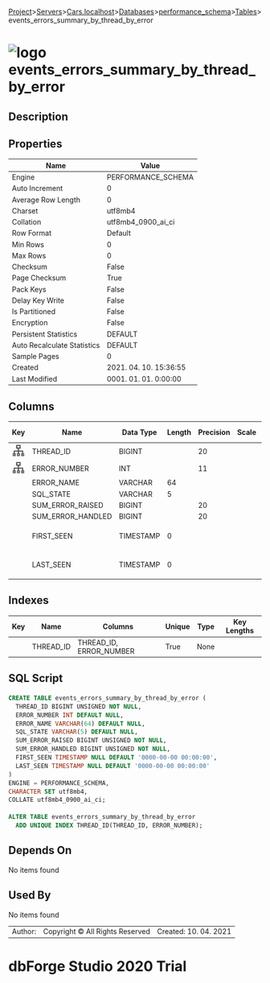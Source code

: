 [Project](../../../../../startpage.md)>[Servers](../../../../Servers.md)>[Cars.localhost](../../../Cars.localhost.md)>[Databases](../../Databases.md)>[performance_schema](../performance_schema.md)>[Tables](Tables.md)>events_errors_summary_by_thread_by_error


# ![logo](../../../../../Images/table64.svg) events_errors_summary_by_thread_by_error

## <a name="#Description"></a>Description
> 
## <a name="#Properties"></a>Properties
|Name|Value|
|---|---|
|Engine|PERFORMANCE_SCHEMA|
|Auto Increment|0|
|Average Row Length|0|
|Charset|utf8mb4|
|Collation|utf8mb4_0900_ai_ci|
|Row Format|Default|
|Min Rows|0|
|Max Rows|0|
|Checksum|False|
|Page Checksum|True|
|Pack Keys|False|
|Delay Key Write|False|
|Is Partitioned|False|
|Encryption|False|
|Persistent Statistics|DEFAULT|
|Auto Recalculate Statistics|DEFAULT|
|Sample Pages|0|
|Created|2021. 04. 10. 15:36:55|
|Last Modified|0001. 01. 01. 0:00:00|


## <a name="#Columns"></a>Columns
|Key|Name|Data Type|Length|Precision|Scale|Unsigned|Zerofill|Binary|Not Null|Auto Increment|Default|Virtual|Description|
|:---:|---|---|---|---|---|---|---|---|---|---|---|---|---|
|[![Indexes THREAD_ID](../../../../../Images/index.svg)](#Indexes)|THREAD_ID|BIGINT||20||True|False|False|True|False||False||
|[![Indexes THREAD_ID](../../../../../Images/index.svg)](#Indexes)|ERROR_NUMBER|INT||11||False|False|False|False|False|NULL|False||
||ERROR_NAME|VARCHAR|64|||False|False|False|False|False|NULL|False||
||SQL_STATE|VARCHAR|5|||False|False|False|False|False|NULL|False||
||SUM_ERROR_RAISED|BIGINT||20||True|False|False|True|False||False||
||SUM_ERROR_HANDLED|BIGINT||20||True|False|False|True|False||False||
||FIRST_SEEN|TIMESTAMP|0|||False|False|False|False|False|'0000-00-00 00:00:00'|False||
||LAST_SEEN|TIMESTAMP|0|||False|False|False|False|False|'0000-00-00 00:00:00'|False||

## <a name="#Indexes"></a>Indexes
|Key|Name|Columns|Unique|Type|Key Lengths|
|:---:|---|---|---|---|---|
||THREAD_ID|THREAD_ID, ERROR_NUMBER|True|None||

## <a name="#SqlScript"></a>SQL Script
```SQL
CREATE TABLE events_errors_summary_by_thread_by_error (
  THREAD_ID BIGINT UNSIGNED NOT NULL,
  ERROR_NUMBER INT DEFAULT NULL,
  ERROR_NAME VARCHAR(64) DEFAULT NULL,
  SQL_STATE VARCHAR(5) DEFAULT NULL,
  SUM_ERROR_RAISED BIGINT UNSIGNED NOT NULL,
  SUM_ERROR_HANDLED BIGINT UNSIGNED NOT NULL,
  FIRST_SEEN TIMESTAMP NULL DEFAULT '0000-00-00 00:00:00',
  LAST_SEEN TIMESTAMP NULL DEFAULT '0000-00-00 00:00:00'
)
ENGINE = PERFORMANCE_SCHEMA,
CHARACTER SET utf8mb4,
COLLATE utf8mb4_0900_ai_ci;

ALTER TABLE events_errors_summary_by_thread_by_error 
  ADD UNIQUE INDEX THREAD_ID(THREAD_ID, ERROR_NUMBER);
```

## <a name="#DependsOn"></a>Depends On
No items found

## <a name="#UsedBy"></a>Used By
No items found

||||
|---|---|---|
|Author: |Copyright © All Rights Reserved|Created: 10. 04. 2021|
# dbForge Studio 2020 Trial